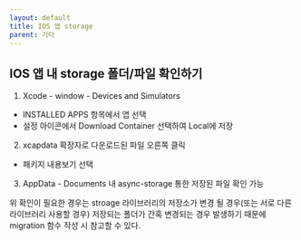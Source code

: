 ```yaml
---
layout: default
title: IOS 앱 storage
parent: 기타
---
```


## IOS 앱 내 storage 폴더/파일 확인하기

1. Xcode - window - Devices and Simulators
  - INSTALLED APPS 항목에서 앱 선택
  - 설정 아이콘에서 Download Container 선택하여 Local에 저장

2. xcapdata 확장자로 다운로드된 파일 오른쪽 클릭
  - 패키지 내용보기 선택

3. AppData - Documents 내 async-storage 통한 저장된 파일 확인 가능

위 확인이 필요한 경우는 stroage 라이브러리의 저장소가 변경 될 경우(또는 서로 다른 라이브러리 사용할 경우) 저장되는 폴더가 간혹 변경되는 경우 발생하기 때문에 migration 함수 작성 시 참고할 수 있다.
